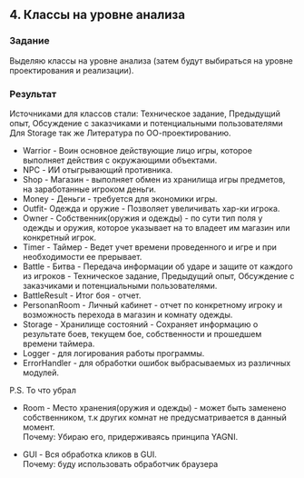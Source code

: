 ## 4. Классы на уровне анализа

### Задание
Выделяю классы на уровне анализа (затем будут выбираться на уровне проектирования и реализации).

### Результат
Источниками для классов стали:  Техническое задание, Предыдущий опыт, Обсуждение с заказчиками и потенциальными пользователями
Для Storage так же Литература по ОО-проектированию.

- Warrior - Воин основное действующие лицо игры, которое выполняет действия с окружающими объектами.
- NPC - ИИ отыгрывающий противника. 
- Shop - Магазин - выполняет обмен из хранилища игры предметов, на заработанные игроком деньги.
- Money - Деньги - требуется для экономики игры.
- Outfit- Одежда и оружие - Позволяет увеличивать хар-ки игрока.
- Owner - Собственник(оружия и одежды) - по сути тип поля у одежды и оружия, которое указывает на то владеет им магазин или конкретный игрок.
- Timer - Таймер - Ведет учет времени проведенного и игре и при необходимости ее прерывает.
- Battle - Битва - Передача информации об ударе и защите от каждого из игроков - Техническое задание, Предыдущий опыт, Обсуждение с заказчиками и потенциальными пользователями.
- BattleResult - Итог боя - отчет.
- PersonanRoom - Личный кабинет - отчет по конкретному игроку и возможность перехода в магазин и комнату одежды.
- Storage - Хранилище состояний -  Сохраняет информацию о результате боев, текущем бое, собственности  и прошедшем времени таймера. 
- Logger - для логирования работы программы.
- ErrorHandler - для обработки ошибок выбрасываемых из различных модулей.

P.S. То что убрал
- Room - Место хранения(оружия и одежды) - может быть заменено собственником, т.к других комнат не предусматривается в данный момент.  
Почему: Убираю его, придерживаясь принципа YAGNI.

- GUI - Вся обработка кликов в GUI.  
Почему: буду использовать обработчик браузера
